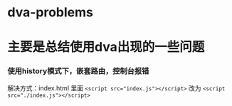 # dva-problems

# 主要是总结使用dva出现的一些问题

### 使用history模式下，嵌套路由，控制台报错

  解决方式：index.html 里面 
 ``` <script src="index.js"></script> ```
 改为
  ``` <script src="./index.js"></script> ```
    
